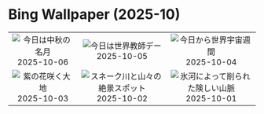 # Bing Wallpaper (2025-10)

|  |  |  |
|:---:|:---:|:---:|
| ![](https://www.bing.com/th?id=OHR.AnshunBridge_JA-JP7739273331_400x240.jpg "今日は中秋の名月") 2025-10-06 | ![](https://www.bing.com/th?id=OHR.TeacherOwl_JA-JP7686022274_400x240.jpg "今日は世界教師デー") 2025-10-05 | ![](https://www.bing.com/th?id=OHR.DragonEndeavour_JA-JP7626531843_400x240.jpg "今日から世界宇宙週間") 2025-10-04 |
| ![](https://www.bing.com/th?id=OHR.SkyeHeather_JA-JP7561347402_400x240.jpg "紫の花咲く大地") 2025-10-03 | ![](https://www.bing.com/th?id=OHR.OxbowBend_JA-JP6534968552_400x240.jpg "スネーク川と山々の絶景スポット") 2025-10-02 | ![](https://www.bing.com/th?id=OHR.YosemiteClark_JA-JP6457719277_400x240.jpg "氷河によって削られた険しい山脈") 2025-10-01 |
